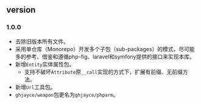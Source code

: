 

## version
### 1.0.0
- 去除旧版本所有文件。
- 采用单仓库（Monorepo）开发多个子包（sub-packages）的模式，尽可能多的参考、借鉴和遵循php-fig、laravel和symfony提供的接口来实现本库。
- 新增`Entity`实体属性包。
  - 支持不破坏`Attribute`原`__call`实现的方式下，扩展有前缀、无前缀方法。
- 新增`Url`工具包。
- `ghjayce/weapon`包更名为`ghjayce/phparm`。
